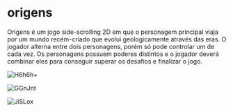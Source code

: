 # origens

Origens é um jogo side-scrolling 2D em que o personagem principal viaja por um mundo recém-criado que evolui geologicamente através das eras. O jogador alterna entre dois personagens, porém só pode controlar um de cada vez. Os personagens possuem poderes distintos e o jogador deverá combinar eles para conseguir superar os desafios e finalizar o jogo.

![H6h6h+](https://user-images.githubusercontent.com/54878277/121766160-6d6d2f80-cb26-11eb-8f0a-0f4d80fb55a3.png)

![GGnJnt](https://user-images.githubusercontent.com/54878277/121766181-97beed00-cb26-11eb-99c0-52812a679ff3.png)

![JiSLox](https://user-images.githubusercontent.com/54878277/121766182-9c83a100-cb26-11eb-90de-e88945d454a5.png)
